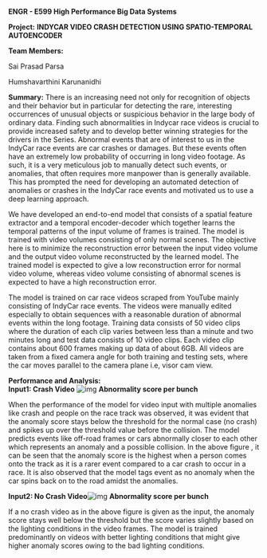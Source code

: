 **ENGR - E599 High Performance Big Data Systems**

**Project:** **INDYCAR VIDEO CRASH DETECTION USING SPATIO-TEMPORAL AUTOENCODER**

**Team Members:**

Sai Prasad Parsa

Humshavarthini Karunanidhi

**Summary:**
There is an increasing need not only for recognition of objects and their behavior but in particular for detecting the rare, interesting occurrences of unusual objects or suspicious behavior in the large body of ordinary data. Finding such abnormalities in Indycar race videos is crucial to provide increased safety and to develop better winning strategies for the drivers in the Series. Abnormal events that are of interest to us in the IndyCar race events are car crashes or damages. But these events often have an extremely low probability of occurring in long video footage. As such, it is a very meticulous job to manually detect such events, or anomalies, that often requires more manpower than is generally available. This has prompted the need for developing an automated detection of anomalies or crashes in the IndyCar race events and motivated us to use a deep learning approach.

 We have developed an end-to-end model that consists of a spatial feature extractor and a temporal encoder-decoder which together learns the temporal patterns of the input volume of frames is trained. The model is trained with video volumes consisting of only normal scenes. The objective here is to minimize the reconstruction error between the input video volume and the output video volume reconstructed by the learned model. The trained model is expected to give a low reconstruction error for normal video volume, whereas video volume consisting of abnormal scenes is expected to have a high reconstruction error. 

The model is trained on car race videos scraped from YouTube mainly consisting of IndyCar race events. The videos were manually edited especially to obtain sequences with a reasonable duration of abnormal events within the long footage. Training data consists of 50 video clips where the duration of each clip varies between less than a minute and two minutes long and test data consists of 10 video clips. Each video clip contains about 600 frames making up data of about 6GB. All videos are taken from a fixed camera angle for both training and testing sets, where the car moves parallel to the camera plane i.e, visor cam view. 

**Performance and Analysis:**    
**Input1: Crash Video**
![img](https://lh4.googleusercontent.com/BeqyJ8b88Qs9mgWmmiGQl-DzIcY112KmlVquTfoONj2NRHqSf7YfO69JCvc9gOzAVEf0eg_iF2VhE8T84PPm-eK6FhPB4tQRLSQmw_p0-RTLY4_WZOqHwqbNB0FV_i97iO6BhZIW)   **Abnormality score per bunch** 

When the performance of the model for video input with multiple anomalies like crash and people on the race track was observed, it was evident that the anomaly score stays below the threshold for the normal case (no crash) and spikes up over the threshold value before the collision. The model predicts events like off-road frames or cars abnormally closer to each other which represents an anomaly and a possible collision. In the above figure , it can be seen that the anomaly score is the highest when a person comes onto the track as it is a rarer event compared to a car crash to occur in a race. It is also observed that the model tags event as no anomaly when the car spins back on to the road amidst the anomalies.

**Input2: No Crash Video**![img](https://lh6.googleusercontent.com/-dMg-EkRE_bKRZ5tkAvu1Z4cy181qxt6ri0-P96N4q5mbt1ZfGoVrteq7LXiiVzvsYSU_2wKuo4GidhDO39ABn5y4eKFTAN48wBL-UtZVuMXaRwnx8xjuWJtMMj_a58gwBTL6rUH)    **Abnormality score per bunch**

If a no crash video as in the above figure is given as the input, the anomaly score stays well below the threshold but the score varies slightly based on the lighting conditions in the video frames. The model is trained predominantly on videos with better lighting conditions that might give higher anomaly scores owing to the bad lighting conditions. 

